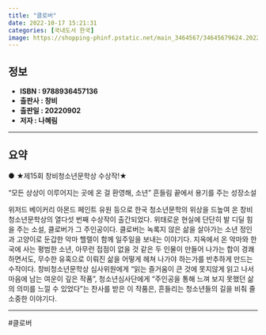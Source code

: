 ```yaml
---
title: "클로버"
date: 2022-10-17 15:21:31
categories: [국내도서 한국]
image: https://shopping-phinf.pstatic.net/main_3464567/34645679624.20220914102041.jpg
---
```


## **정보**

- **ISBN : 9788936457136**
- **출판사 : 창비**
- **출판일 : 20220902**
- **저자 : 나혜림**

------



## **요약**

● ★제15회 창비청소년문학상 수상작!★

“모든 상상이 이루어지는 곳에 온 걸 환영해, 소년”
흔들림 끝에서 용기를 주는 성장소설

위저드 베이커리 아몬드 페인트 유원 등으로 한국 청소년문학의 위상을 드높여 온 창비청소년문학상의 열다섯 번째 수상작이 출간되었다. 위태로운 현실에 단단히 발 디딜 힘을 주는 소설, 클로버가 그 주인공이다. 클로버는 녹록지 않은 삶을 살아가는 소년 정인과 고양이로 둔갑한 악마 헬렐이 함께 일주일을 보내는 이야기다. 지옥에서 온 악마와 한국에 사는 평범한 소년, 아무런 접점이 없을 것 같은 두 인물이 만들어 나가는 합이 경쾌하면서도, 무수한 유혹으로 이뤄진 삶을 어떻게 헤쳐 나가야 하는가를 반추하게 만드는 수작이다. 창비청소년문학상 심사위원에게 “읽는 즐거움이 큰 것에 못지않게 읽고 나서 마음에 남는 여운이 깊은 작품”, 청소년심사단에게 “주인공을 통해 느껴 보지 못했던 삶의 의미를 느낄 수 있었다”는 찬사를 받은 이 작품은, 흔들리는 청소년들의 길을 비춰 줄 소중한 이야기다.

------

#클로버


